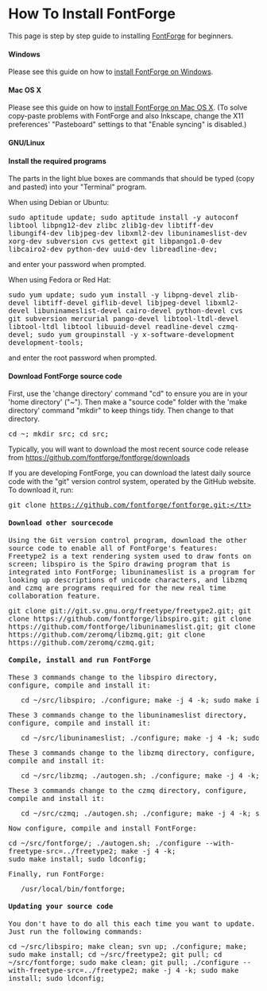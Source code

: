 <h1>How To Install FontForge</h1>

<p>This page is step by step guide to installing <a title="FontForge" href="/wiki/FontForge">FontForge</a> for beginners.</p>

<h4> Windows </h4>

Please see this guide on how to <a href="http://www.mpetroff.net/software/fontforge-windows/">install FontForge on Windows</a>.</p>

<h4> Mac OS X </h4>

Please see this guide on how to <a href="http://www.pixilate.com/about/installing-fontforge-in-mountain-lion">install FontForge on Mac OS X</a>. (To solve copy-paste problems with FontForge and also Inkscape, change the X11 preferences' "Pasteboard" settings to that "Enable syncing" is disabled.)</p>

<h4> GNU/Linux </h4>
<a id="Install_the_required_programs" name="Install_the_required_programs"></a><h4> <span class="mw-headline"> Install the required programs </span></h4>

<p>The parts in the light blue boxes are commands that should be typed (copy and pasted) into your "Terminal" program.</p>

<p>When using Debian or Ubuntu:</p>

<tt>sudo aptitude update; sudo aptitude install -y autoconf libtool libpng12-dev zlibc zlib1g-dev libtiff-dev libungif4-dev libjpeg-dev libxml2-dev libuninameslist-dev xorg-dev subversion cvs gettext git libpango1.0-dev libcairo2-dev python-dev uuid-dev  libreadline-dev;</tt>

<p>and enter your password when prompted.</p>

<p>When using Fedora or Red Hat:</p>
<tt>
   sudo yum update;
   sudo yum install -y libpng-devel zlib-devel libtiff-devel giflib-devel 
   libjpeg-devel libxml2-devel libuninameslist-devel cairo-devel 
   python-devel cvs git subversion mercurial pango-devel 
   libtool-ltdl-devel libtool-ltdl libtool libuuid-devel readline-devel czmq-devel; 
   sudo yum groupinstall -y x-software-development development-tools;
</tt>

<p>and enter the root password when prompted.</p>

<a id="Download_FontForge_source_code" name="Download_FontForge_source_code"></a><h4> <span class="mw-headline"> Download FontForge source code </span></h4>

<p>First, use the 'change directory' command "cd" to ensure you are in your 'home directory' ("~"). Then make a "source code" folder with the 'make directory' command "mkdir" to keep things tidy. Then change to that directory.</p>

<tt>   cd ~;
   mkdir src;
   cd src;
</tt>

<p>Typically, you will want to download the most recent source code release from <a href="https://github.com/fontforge/fontforge/downloads">https://github.com/fontforge/fontforge/downloads</a></p>

<p>If you are developing FontForge, you can download the latest daily source code with the "git" version control system, operated by the GitHub website. To download it, run:</p>

<tt>git clone https://github.com/fontforge/fontforge.git;</tt>

<a id="Download_other_sourcecode" name="Download_other_sourcecode"></a><h4> <span class="mw-headline"> Download other sourcecode </span></h4>

<p>Using the Git version control program, download the other source code to enable all of FontForge's features: Freetype2 is a text rendering system used to draw fonts on screen; libspiro is the Spiro drawing program that is integrated into FontForge; libuninameslist is a program for looking up descriptions of unicode characters, and libzmq and czmq are programs required for the new real time collaboration feature.</p>

<tt>
   git clone git://git.sv.gnu.org/freetype/freetype2.git;
   git clone https://github.com/fontforge/libspiro.git;
   git clone https://github.com/fontforge/libuninameslist.git;
   git clone https://github.com/zeromq/libzmq.git;
   git clone https://github.com/zeromq/czmq.git;
</tt>

<a id="Compile.2C_install_and_run_FontForge" name="Compile.2C_install_and_run_FontForge"></a><h4> <span class="mw-headline"> Compile, install and run FontForge </span></h4>

<p>These 3 commands change to the libspiro directory, configure, compile and install it:</p>

<pre>   cd ~/src/libspiro; ./configure; make -j 4 -k; sudo make install;</pre>

<p>These 3 commands change to the libuninameslist directory, configure, compile and install it:</p>

<pre>   cd ~/src/libuninameslist; ./configure; make -j 4 -k; sudo make install;</pre>

<p>These 3 commands change to the libzmq directory, configure, compile and install it:</p>

<pre>   cd ~/src/libzmq; ./autogen.sh; ./configure; make -j 4 -k; sudo make install;</pre>

<p>These 3 commands change to the czmq directory, configure, compile and install it:</p>

<pre>   cd ~/src/czmq; ./autogen.sh; ./configure; make -j 4 -k; sudo make install;</pre>

<p>Now configure, compile and install FontForge:</p>

<tt>   cd ~/src/fontforge/;
    ./autogen.sh;
   ./configure --with-freetype-src=../freetype2;
   make -j 4 -k;   
   sudo make install;
   sudo ldconfig;
</tt>

<p>Finally, run FontForge:</p>

<pre>   /usr/local/bin/fontforge;</pre>

<h4> Updating your source code </h4>

<p>You don't have to do all this each time you want to update. Just run the following commands:
</p>
<tt>   cd ~/src/libspiro; make clean; svn up; ./configure; make; sudo make install;
   cd ~/src/freetype2; git pull;
   cd ~/src/fontforge; sudo make clean; git pull;
   ./configure --with-freetype-src=../freetype2;
   make -j 4 -k; sudo make install; sudo ldconfig;
</tt>
